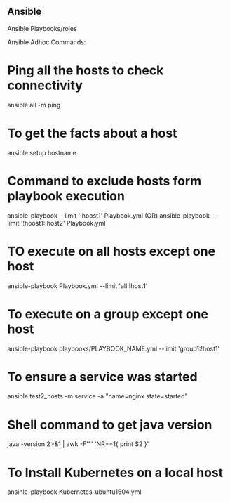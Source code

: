 ## Ansible
Ansible Playbooks/roles 

Ansible Adhoc Commands:

# Ping all the hosts to check connectivity
ansible all -m ping
# To get the facts about a host
ansible setup hostname

# Command to exclude hosts form playbook execution
ansible-playbook --limit '!hoost1' Playbook.yml  (OR)
ansible-playbook --limit '!hoost1:!host2' Playbook.yml  

# TO execute on all hosts except one host
ansible-playbook Playbook.yml --limit 'all:!host1' 

# To execute on a group except one host 
ansible-playbook playbooks/PLAYBOOK_NAME.yml --limit 'group1:!host1'

# To ensure a service was started
ansible test2_hosts -m service -a "name=nginx state=started"
# Shell command to get java version
java -version 2>&1 | awk -F'"' 'NR==1{ print $2 }'

# To Install Kubernetes on a local host
ansinle-playbook Kubernetes-ubuntu1604.yml
